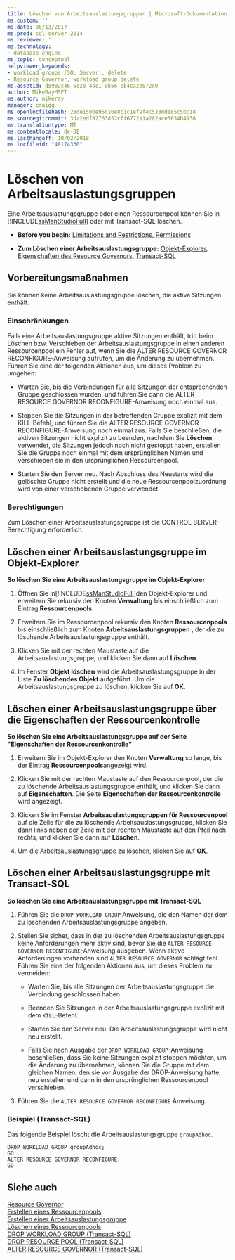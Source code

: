 ```yaml
---
title: Löschen von Arbeitsauslastungsgruppen | Microsoft-Dokumentation
ms.custom: ''
ms.date: 06/13/2017
ms.prod: sql-server-2014
ms.reviewer: ''
ms.technology:
- database-engine
ms.topic: conceptual
helpviewer_keywords:
- workload groups [SQL Server], delete
- Resource Governor, workload group delete
ms.assetid: d5902c46-5c28-4ac1-8b56-cb4ca2b072d0
author: MikeRayMSFT
ms.author: mikeray
manager: craigg
ms.openlocfilehash: 28de150be95c10e8c1c1ef9f4c5280d185c5bc18
ms.sourcegitcommit: 3da2edf82763852cff6772a1a282ace3034b4936
ms.translationtype: MT
ms.contentlocale: de-DE
ms.lasthandoff: 10/02/2018
ms.locfileid: "48174330"
---
```

# <a name="delete-a-workload-group"></a>Löschen von Arbeitsauslastungsgruppen
  Eine Arbeitsauslastungsgruppe oder einen Ressourcenpool können Sie in [!INCLUDE[ssManStudioFull](../../includes/ssmanstudiofull-md.md)] oder mit Transact-SQL löschen.  
  
-   **Before you begin:**  [Limitations and Restrictions](#LimitationsRestrictions), [Permissions](#Permissions)  
  
-   **Zum Löschen einer Arbeitsauslastungsgruppe:**  [Objekt-Explorer](#DelWGObjEx), [Eigenschaften des Resource Governors](#DelWGRGProp), [Transact-SQL](#DelWGTSQL)  
  
##  <a name="BeforeYouBegin"></a> Vorbereitungsmaßnahmen  
 Sie können keine Arbeitsauslastungsgruppe löschen, die aktive Sitzungen enthält.  
  
###  <a name="LimitationsRestrictions"></a> Einschränkungen  
 Falls eine Arbeitsauslastungsgruppe aktive Sitzungen enthält, tritt beim Löschen bzw. Verschieben der Arbeitsauslastungsgruppe in einen anderen Ressourcenpool ein Fehler auf, wenn Sie die ALTER RESOURCE GOVERNOR RECONFIGURE-Anweisung aufrufen, um die Änderung zu übernehmen. Führen Sie eine der folgenden Aktionen aus, um dieses Problem zu umgehen:  
  
-   Warten Sie, bis die Verbindungen für alle Sitzungen der entsprechenden Gruppe geschlossen wurden, und führen Sie dann die ALTER RESOURCE GOVERNOR RECONFIGURE-Anweisung noch einmal aus.  
  
-   Stoppen Sie die Sitzungen in der betreffenden Gruppe explizit mit dem KILL-Befehl, und führen Sie die ALTER RESOURCE GOVERNOR RECONFIGURE-Anweisung noch einmal aus. Falls Sie beschließen, die aktiven Sitzungen nicht explizit zu beenden, nachdem Sie **Löschen** verwendet, die Sitzungen jedoch noch nicht gestoppt haben, erstellen Sie die Gruppe noch einmal mit dem ursprünglichen Namen und verschieben sie in den ursprünglichen Ressourcenpool.  
  
-   Starten Sie den Server neu. Nach Abschluss des Neustarts wird die gelöschte Gruppe nicht erstellt und die neue Ressourcenpoolzuordnung wird von einer verschobenen Gruppe verwendet.  
  
###  <a name="Permissions"></a> Berechtigungen  
 Zum Löschen einer Arbeitsauslastungsgruppe ist die CONTROL SERVER-Berechtigung erforderlich.  
  
##  <a name="DelWGObjEx"></a> Löschen einer Arbeitsauslastungsgruppe im Objekt-Explorer  
 **So löschen Sie eine Arbeitsauslastungsgruppe im Objekt-Explorer**  
  
1.  Öffnen Sie in[!INCLUDE[ssManStudioFull](../../includes/ssmanstudiofull-md.md)]den Objekt-Explorer und erweitern Sie rekursiv den Knoten **Verwaltung** bis einschließlich zum Eintrag **Ressourcenpools**.  
  
2.  Erweitern Sie im Ressourcenpool rekursiv den Knoten **Ressourcenpools** bis einschließlich zum Knoten **Arbeitsauslastungsgruppen** , der die zu löschende Arbeitsauslastungsgruppe enthält.  
  
3.  Klicken Sie mit der rechten Maustaste auf die Arbeitsauslastungsgruppe, und klicken Sie dann auf **Löschen**.  
  
4.  Im Fenster **Objekt löschen** wird die Arbeitsauslastungsgruppe in der Liste **Zu löschendes Objekt** aufgeführt. Um die Arbeitsauslastungsgruppe zu löschen, klicken Sie auf **OK**.  
  
##  <a name="DelWGRGProp"></a> Löschen einer Arbeitsauslastungsgruppe über die Eigenschaften der Ressourcenkontrolle  
 **So löschen Sie eine Arbeitsauslastungsgruppe auf der Seite "Eigenschaften der Ressourcenkontrolle"**  
  
1.  Erweitern Sie im Objekt-Explorer den Knoten **Verwaltung** so lange, bis der Eintrag **Ressourcenpools**angezeigt wird.  
  
2.  Klicken Sie mit der rechten Maustaste auf den Ressourcenpool, der die zu löschende Arbeitsauslastungsgruppe enthält, und klicken Sie dann auf **Eigenschaften**. Die Seite **Eigenschaften der Ressourcenkontrolle** wird angezeigt.  
  
3.  Klicken Sie im Fenster **Arbeitsauslastungsgruppen für Ressourcenpool** auf die Zeile für die zu löschende Arbeitsauslastungsgruppe, klicken Sie dann links neben der Zeile mit der rechten Maustaste auf den Pfeil nach rechts, und klicken Sie dann auf **Löschen**.  
  
4.  Um die Arbeitsauslastungsgruppe zu löschen, klicken Sie auf **OK**.  
  
##  <a name="DelWGTSQL"></a> Löschen einer Arbeitsauslastungsgruppe mit Transact-SQL  
 **So löschen Sie eine Arbeitsauslastungsgruppe mit Transact-SQL**  
  
1.  Führen Sie die `DROP WORKLOAD GROUP` Anweisung, die den Namen der dem zu löschenden Arbeitsauslastungsgruppe angeben.  
  
2.  Stellen Sie sicher, dass in der zu löschenden Arbeitsauslastungsgruppe keine Anforderungen mehr aktiv sind, bevor Sie die `ALTER RESOURCE GOVERNOR RECONFIGURE`-Anweisung ausgeben. Wenn aktive Anforderungen vorhanden sind `ALTER RESOURCE GOVERNOR` schlägt fehl. Führen Sie eine der folgenden Aktionen aus, um dieses Problem zu vermeiden:  
  
    -   Warten Sie, bis alle Sitzungen der Arbeitsauslastungsgruppe die Verbindung geschlossen haben.  
  
    -   Beenden Sie Sitzungen in der Arbeitsauslastungsgruppe explizit mit dem `KILL`-Befehl.  
  
    -   Starten Sie den Server neu. Die Arbeitsauslastungsgruppe wird nicht neu erstellt.  
  
    -   Falls Sie nach Ausgabe der `DROP WORKLOAD GROUP`-Anweisung beschließen, dass Sie keine Sitzungen explizit stoppen möchten, um die Änderung zu übernehmen, können Sie die Gruppe mit dem gleichen Namen, den sie vor Ausgabe der DROP-Anweisung hatte, neu erstellen und dann in den ursprünglichen Ressourcenpool verschieben.  
  
3.  Führen Sie die `ALTER RESOURCE GOVERNOR RECONFIGURE` Anweisung.  
  
### <a name="example-transact-sql"></a>Beispiel (Transact-SQL)  
 Das folgende Beispiel löscht die Arbeitsauslastungsgruppe `groupAdhoc`.  
  
```  
DROP WORKLOAD GROUP groupAdhoc;  
GO  
ALTER RESOURCE GOVERNOR RECONFIGURE;  
GO  
```  
  
## <a name="see-also"></a>Siehe auch  
 [Resource Governor](resource-governor.md)   
 [Erstellen eines Ressourcenpools](create-a-resource-pool.md)   
 [Erstellen einer Arbeitsauslastungsgruppe](create-a-workload-group.md)   
 [Löschen eines Ressourcenpools](delete-a-resource-pool.md)   
 [DROP WORKLOAD GROUP &#40;Transact-SQL&#41;](/sql/t-sql/statements/drop-workload-group-transact-sql)   
 [DROP RESOURCE POOL &#40;Transact-SQL&#41;](/sql/t-sql/statements/drop-resource-pool-transact-sql)   
 [ALTER RESOURCE GOVERNOR &#40;Transact-SQL&#41;](/sql/t-sql/statements/alter-resource-governor-transact-sql)  
  
  
